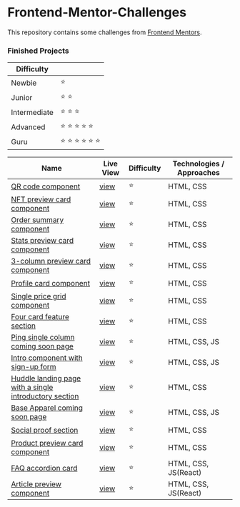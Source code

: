 # Frontend-Mentor-Challenges

This repository contains some challenges from [Frontend Mentors](https://www.frontendmentor.io/challenges). 

### Finished Projects

|Difficulty | |
|---|---|
| Newbie | :star: |
| Junior | :star: :star: |
| Intermediate | :star: :star: :star:  |
| Advanced | :star: :star: :star: :star: :star: |
| Guru | :star: :star: :star: :star: :star: :star: |

| Name                                                                                                                                                                                            |Live View|Difficulty| Technologies / Approaches |
|-------------------------------------------------------------------------------------------------------------------------------------------------------------------------------------------------|---|---|---------------------------|
| [QR code component](https://github.com/azateser/frontendMentor_Projects/tree/main/src/QR%20code%20component)                                                                                    | [view](https://azateser.github.io/frontendMentor_Projects/src/QR%20code%20component/index.html) | :star:   | HTML, CSS                 |
| [NFT preview card component](https://github.com/azateser/frontendMentor_Projects/tree/main/src/NFT%20preview%20card%20component)                                                                | [view](https://azateser.github.io/frontendMentor_Projects/src/NFT%20preview%20card%20component/) | :star:   | HTML, CSS                 |
| [Order summary component](https://github.com/azateser/frontendMentor_Projects/tree/main/src/Order%20summary%20component)                                                                        | [view](https://azateser.github.io/frontendMentor_Projects/src/Order%20summary%20component/) | :star:   | HTML, CSS                 |
| [Stats preview card component](https://github.com/azateser/frontendMentor_Projects/tree/main/src/Stats%20preview%20card%20component)                                                            | [view](https://azateser.github.io/frontendMentor_Projects/src/Stats%20preview%20card%20component/) | :star:   | HTML, CSS                 |
| [3-column preview card component](https://github.com/azateser/frontendMentor_Projects/tree/main/src/3-column%20preview%20card%20component)                                                      | [view](https://azateser.github.io/frontendMentor_Projects/src/3-column%20preview%20card%20component/) | :star:   | HTML, CSS                 |
| [Profile card component](https://github.com/azateser/frontendMentor_Projects/tree/main/src/Profile%20card%20component)                                                                          | [view](https://azateser.github.io/frontendMentor_Projects/src/Profile%20card%20component/) | :star:   | HTML, CSS                 |
| [Single price grid component](https://github.com/azateser/frontendMentor_Projects/tree/main/src/Single%20price%20grid%20component)                                                              | [view](https://azateser.github.io/frontendMentor_Projects/src/Single%20price%20grid%20component/) | :star:   | HTML, CSS                 |
| [Four card feature section](https://github.com/azateser/frontendMentor_Projects/tree/main/src/Four%20card%20feature%20section)                                                                  | [view](https://azateser.github.io/frontendMentor_Projects/src/Four%20card%20feature%20section/) | :star:   | HTML, CSS                 |
| [Ping single column coming soon page](https://github.com/azateser/frontendMentor_Projects/tree/main/src/Ping%20single%20column%20coming%20soon%20page)                                          | [view](https://azateser.github.io/frontendMentor_Projects/src/Ping%20single%20column%20coming%20soon%20page) | :star:   | HTML, CSS, JS             |
| [Intro component with sign-up form](https://github.com/azateser/frontendMentor_Projects/tree/main/src/Intro%20component%20with%20sign-up%20form)                                                | [view](https://azateser.github.io/frontendMentor_Projects/src/Intro%20component%20with%20sign-up%20form) | :star:   | HTML, CSS, JS             |
| [Huddle landing page with a single introductory section](https://github.com/azateser/frontendMentor_Projects/tree/main/src/Huddle%20landing%20page%20with%20a%20single%20introductory%20section) | [view](https://azateser.github.io/frontendMentor_Projects/src/Huddle%20landing%20page%20with%20a%20single%20introductory%20section) | :star:   | HTML, CSS                 |
| [Base Apparel coming soon page](https://github.com/azateser/frontendMentor_Projects/tree/main/src/Base%20Apparel%20coming%20soon%20page)                                                        | [view](https://azateser.github.io/frontendMentor_Projects/src/Base%20Apparel%20coming%20soon%20page) | :star:   | HTML, CSS, JS             |
| [Social proof section](https://github.com/azateser/frontendMentor_Projects/tree/main/src/Social%20proof%20section)                                                                              | [view](https://azateser.github.io/frontendMentor_Projects/src/Social%20proof%20section) | :star:   | HTML, CSS                 |
| [Product preview card component](https://github.com/azateser/frontendMentor_Projects/tree/main/src/Product%20preview%20card%20component)                                                        | [view](https://azateser.github.io/frontendMentor_Projects/src/Product%20preview%20card%20component) | :star:   | HTML, CSS                 |
| [FAQ accordion card](https://github.com/azateser/frontendMentor_Projects/tree/main/src/FAQ%20accordion%20card)                                                                                     | [view](https://azateser.github.io/frontendMentor_Projects/src/FAQ%20accordion%20card/Live) | :star:   | HTML, CSS, JS(React)      |
| [Article preview component](https://github.com/azateser/frontendMentor_Projects/tree/main/src/Article%20preview%20component)                                                                                     | [view](https://azateser.github.io/frontendMentor_Projects/src/Article%20preview%20component/Live) | :star:   | HTML, CSS, JS(React)      |